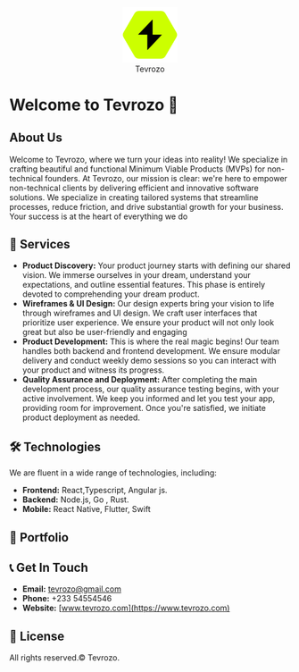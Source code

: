 <p align="center">
  <img src="./assets/tevrozo green logo.svg" alt="tevrozo-logo" width="100"><br />
  Tevrozo 
  
</p>

# Welcome to Tevrozo :wave:

## About Us

Welcome to Tevrozo, where we turn your ideas into reality! We specialize in crafting beautiful and functional Minimum Viable Products (MVPs) for non-technical founders. At Tevrozo, our mission is clear: we're here to empower non-technical clients by delivering efficient and innovative software solutions. We specialize in creating tailored systems that streamline processes, reduce friction, and drive substantial growth for your business. Your success is at the heart of everything we do

## 🚀 Services

- **Product Discovery:** Your product journey starts with defining our shared vision. We immerse ourselves in your dream, understand your expectations, and outline essential features. This phase is entirely devoted to comprehending your dream product.
- **Wireframes & UI Design:** Our design experts bring your vision to life through wireframes and UI design. We craft user interfaces that prioritize user experience. We ensure your product will not only look great but also be user-friendly and engaging
- **Product Development:** This is where the real magic begins! Our team handles both backend and frontend development. We ensure modular delivery and conduct weekly demo sessions so you can interact with your product and witness its progress.
- **Quality Assurance and Deployment:** After completing the main development process, our quality assurance testing begins, with your active involvement. We keep you informed and let you test your app, providing room for improvement. Once you're satisfied, we initiate product deployment as needed.

## 🛠️ Technologies

We are fluent in a wide range of technologies, including:

- **Frontend:** React,Typescript, Angular js. 
- **Backend:** Node.js, Go , Rust.
- **Mobile:** React Native, Flutter, Swift

## 📂 Portfolio



## 📞 Get In Touch

- **Email:** [tevrozo@gmail.com](mailto:tevrozo@gmail.com)
- **Phone:** +233 54554546
- **Website:** [www.tevrozo.com](https://www.tevrozo.com)

## 📝 License

All rights reserved.&copy; Tevrozo.
